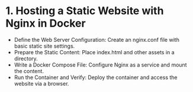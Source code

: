 # 1. Hosting a Static Website with Nginx in Docker
- Define the Web Server Configuration: Create an nginx.conf file with basic static site settings.
- Prepare the Static Content: Place index.html and other assets in a directory.
- Write a Docker Compose File: Configure Nginx as a service and mount the content.
- Run the Container and Verify: Deploy the container and access the website via a browser.

